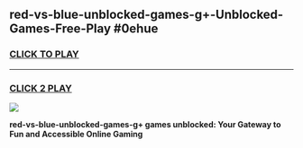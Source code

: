 
## red-vs-blue-unblocked-games-g+-Unblocked-Games-Free-Play #0ehue
<h3>
<a href="https://us.freeplayer.one?title=red-vs-blue-unblocked-games-g+&ref=9M">CLICK TO PLAY</a></h3>
<hr>

<h3>
<a href="https://us.freeplayer.one?title=red-vs-blue-unblocked-games-g+&ref=9M">CLICK 2 PLAY</a>
  
</h3>

<a href="https://us.freeplayer.one?title=red-vs-blue-unblocked-games-g+&ref=9M"><img src="https://clearcache.store/games.png"></a>


**red-vs-blue-unblocked-games-g+ games unblocked: Your Gateway to Fun and Accessible Online Gaming**
